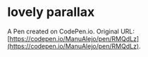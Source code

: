 # lovely parallax

A Pen created on CodePen.io. Original URL: [https://codepen.io/ManuAlejo/pen/RMQdLz](https://codepen.io/ManuAlejo/pen/RMQdLz).

